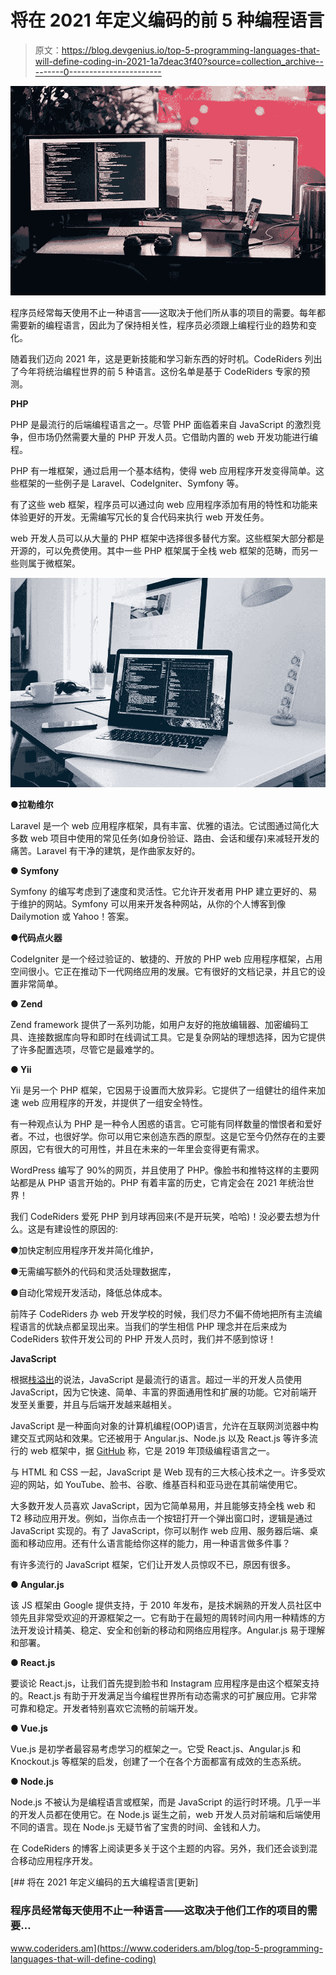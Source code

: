 # 将在 2021 年定义编码的前 5 种编程语言

> 原文：<https://blog.devgenius.io/top-5-programming-languages-that-will-define-coding-in-2021-1a7deac3f40?source=collection_archive---------0----------------------->

![](img/d2517aa2151dee7b7660d13acf58a0c6.png)

程序员经常每天使用不止一种语言——这取决于他们所从事的项目的需要。每年都需要新的编程语言，因此为了保持相关性，程序员必须跟上编程行业的趋势和变化。

随着我们迈向 2021 年，这是更新技能和学习新东西的好时机。CodeRiders 列出了今年将统治编程世界的前 5 种语言。这份名单是基于 CodeRiders 专家的预测。

**PHP**

PHP 是最流行的后端编程语言之一。尽管 PHP 面临着来自 JavaScript 的激烈竞争，但市场仍然需要大量的 PHP 开发人员。它借助内置的 web 开发功能进行编程。

PHP 有一堆框架，通过启用一个基本结构，使得 web 应用程序开发变得简单。这些框架的一些例子是 Laravel、CodeIgniter、Symfony 等。

有了这些 web 框架，程序员可以通过向 web 应用程序添加有用的特性和功能来体验更好的开发。无需编写冗长的复合代码来执行 web 开发任务。

web 开发人员可以从大量的 PHP 框架中选择很多替代方案。这些框架大部分都是开源的，可以免费使用。其中一些 PHP 框架属于全栈 web 框架的范畴，而另一些则属于微框架。

![](img/47fdb3ef70e3d25281bea95c2149cb7e.png)

**●拉勒维尔**

Laravel 是一个 web 应用程序框架，具有丰富、优雅的语法。它试图通过简化大多数 web 项目中使用的常见任务(如身份验证、路由、会话和缓存)来减轻开发的痛苦。Laravel 有干净的建筑，是作曲家友好的。

**● Symfony**

Symfony 的编写考虑到了速度和灵活性。它允许开发者用 PHP 建立更好的、易于维护的网站。Symfony 可以用来开发各种网站，从你的个人博客到像 Dailymotion 或 Yahoo！答案。

**●代码点火器**

CodeIgniter 是一个经过验证的、敏捷的、开放的 PHP web 应用程序框架，占用空间很小。它正在推动下一代网络应用的发展。它有很好的文档记录，并且它的设置非常简单。

**● Zend**

Zend framework 提供了一系列功能，如用户友好的拖放编辑器、加密编码工具、连接数据库向导和即时在线调试工具。它是复杂网站的理想选择，因为它提供了许多配置选项，尽管它是最难学的。

**● Yii**

Yii 是另一个 PHP 框架，它因易于设置而大放异彩。它提供了一组健壮的组件来加速 web 应用程序的开发，并提供了一组安全特性。

有一种观点认为 PHP 是一种令人困惑的语言。它可能有同样数量的憎恨者和爱好者。不过，也很好学。你可以用它来创造东西的原型。这是它至今仍然存在的主要原因，它有很大的可用性，并且在未来的一年里会变得更有需求。

WordPress 编写了 90%的网页，并且使用了 PHP。像脸书和推特这样的主要网站都是从 PHP 语言开始的。PHP 有着丰富的历史，它肯定会在 2021 年统治世界！

我们 CodeRiders 爱死 PHP 到月球再回来(不是开玩笑，哈哈)！没必要去想为什么。这是有建设性的原因的:

●加快定制应用程序开发并简化维护，

●无需编写额外的代码和灵活处理数据库，

●自动化常规开发活动，降低总体成本。

前阵子 CodeRiders 办 web 开发学校的时候，我们尽力不偏不倚地把所有主流编程语言的优缺点都呈现出来。当我们的学生相信 PHP 理念并在后来成为 CodeRiders 软件开发公司的 PHP 开发人员时，我们并不感到惊讶！

**JavaScript**

根据[栈溢出](https://insights.stackoverflow.com/survey/2018/)的说法，JavaScript 是最流行的语言。超过一半的开发人员使用 JavaScript，因为它快速、简单、丰富的界面通用性和扩展的功能。它对前端开发至关重要，并且与后端开发越来越相关。

JavaScript 是一种面向对象的计算机编程(OOP)语言，允许在互联网浏览器中构建交互式网站和效果。它还被用于 Angular.js、Node.js 以及 React.js 等许多流行的 web 框架中，据 [GitHub](https://github.com/) 称，它是 2019 年顶级编程语言之一。

与 HTML 和 CSS 一起，JavaScript 是 Web 现有的三大核心技术之一。许多受欢迎的网站，如 YouTube、脸书、谷歌、维基百科和亚马逊在其前端使用它。

大多数开发人员喜欢 JavaScript，因为它简单易用，并且能够支持全栈 web 和 T2 移动应用开发。例如，当你点击一个按钮打开一个弹出窗口时，逻辑是通过 JavaScript 实现的。有了 JavaScript，你可以制作 web 应用、服务器后端、桌面和移动应用。还有什么语言能给你这样的能力，用一种语言做多件事？

有许多流行的 JavaScript 框架，它们让开发人员惊叹不已，原因有很多。

**● Angular.js**

该 JS 框架由 Google 提供支持，于 2010 年发布，是技术娴熟的开发人员社区中领先且非常受欢迎的开源框架之一。它有助于在最短的周转时间内用一种精炼的方法开发设计精美、稳定、安全和创新的移动和网络应用程序。Angular.js 易于理解和部署。

**● React.js**

要谈论 React.js，让我们首先提到脸书和 Instagram 应用程序是由这个框架支持的。React.js 有助于开发满足当今编程世界所有动态需求的可扩展应用。它非常可靠和稳定。开发者特别喜欢它流畅的前端开发。

**● Vue.js**

Vue.js 是初学者最容易考虑学习的框架之一。它受 React.js、Angular.js 和 Knockout.js 等框架的启发，创建了一个在各个方面都富有成效的生态系统。

**● Node.js**

Node.js 不被认为是编程语言或框架，而是 JavaScript 的运行时环境。几乎一半的开发人员都在使用它。在 Node.js 诞生之前，web 开发人员对前端和后端使用不同的语言。现在 Node.js 无疑节省了宝贵的时间、金钱和人力。

在 CodeRiders 的博客上阅读更多关于这个主题的内容。另外，我们还会谈到混合移动应用程序开发。

[](https://www.coderiders.am/blog/top-5-programming-languages-that-will-define-coding) [## 将在 2021 年定义编码的五大编程语言[更新]

### 程序员经常每天使用不止一种语言——这取决于他们工作的项目的需要…

www.coderiders.am](https://www.coderiders.am/blog/top-5-programming-languages-that-will-define-coding)